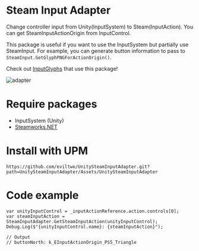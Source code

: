# Steam Input Adapter
Change controller input from Unity(InputSystem) to Steam(InputAction). You can get SteamInputActionOrigin from InputControl.

This package is useful if you want to use the InputSystem but partially use SteamInput.
For example, you can generate button information to pass to `SteamInput.GetGlyphPNGForActionOrigin()`.

Check out [InputGlyphs](https://github.com/eviltwo/InputGlyphs) that use this package!

![adapter](https://github.com/user-attachments/assets/5bc4d381-531d-4b30-ba14-d36b3643ec96)

# Require packages
- InputSystem (Unity)
- [Steamworks.NET](https://github.com/rlabrecque/Steamworks.NET)

# Install with UPM
```
https://github.com/eviltwo/UnitySteamInputAdapter.git?path=UnitySteamInputAdapter/Assets/UnitySteamInputAdapter
```

# Code example
```
var unityInputControl = _inputActionReference.action.controls[0];
var steamInputAction = SteamInputAdapter.GetSteamInputAction(unityInputControl);
Debug.Log($"{unityInputControl.name}: {steamInputAction}");

// Output
// buttonNorth: k_EInputActionOrigin_PS5_Triangle
```
